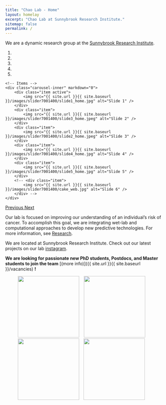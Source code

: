 ```yaml
---
title: "Chao Lab - Home"
layout: homelay
excerpt: "Chao Lab at Sunnybrook Research Institute."
sitemap: false
permalink: /
---
```


We are a dynamic research group at the [Sunnybrook Research Institute](https://sunnybrook.ca/research/).


<div markdown="0" id="carousel" class="carousel slide" data-ride="carousel" data-interval="4000" data-pause="hover" >
    <!-- Menu -->
    <ol class="carousel-indicators">
        <li data-target="#carousel" data-slide-to="0" class="active"></li>
        <li data-target="#carousel" data-slide-to="1"></li>
        <li data-target="#carousel" data-slide-to="2"></li>
        <li data-target="#carousel" data-slide-to="3"></li>
        <li data-target="#carousel" data-slide-to="4"></li>
        <!-- <li data-target="#carousel" data-slide-to="5"></li>
        <li data-target="#carousel" data-slide-to="6"></li> -->
    </ol>

    <!-- Items -->
    <div class="carousel-inner" markdown="0">
        <div class="item active">
            <img src="{{ site.url }}{{ site.baseurl }}/images/slider7001400/slide1_home.jpg" alt="Slide 1" />
        </div>
        <div class="item">
            <img src="{{ site.url }}{{ site.baseurl }}/images/slider7001400/slide3_home.jpeg" alt="Slide 2" />
        </div>
        <div class="item">
            <img src="{{ site.url }}{{ site.baseurl }}/images/slider7001400/slide2_home.jpeg" alt="Slide 3" />
        </div>
        <div class="item">
            <img src="{{ site.url }}{{ site.baseurl }}/images/slider7001400/slide4_home.jpg" alt="Slide 4" />
        </div>
        <div class="item">
            <img src="{{ site.url }}{{ site.baseurl }}/images/slider7001400/slide5_home.jpg" alt="Slide 5" />
        </div>       
        <!-- <div class="item">
            <img src="{{ site.url }}{{ site.baseurl }}/images/slider7001400/cake_web.jpg" alt="Slide 6" />
        </div> -->
    </div>
  <a class="left carousel-control" href="#carousel" role="button" data-slide="prev">
    <span class="glyphicon glyphicon-chevron-left" aria-hidden="true"></span>
    <span class="sr-only">Previous</span>
  </a>
  <a class="right carousel-control" href="#carousel" role="button" data-slide="next">
    <span class="glyphicon glyphicon-chevron-right" aria-hidden="true"></span>
    <span class="sr-only">Next</span>
  </a>
</div>




Our lab is focused on improving our understanding of an individual’s risk of cancer. To accomplish this goal, we are integrating wet-lab and computational approaches to develop new predictive technologies. For more information, see [Research](research).  
                                                                               


We are located at Sunnybrook Research Institute. Check out our latest projects on our lab [instagram](https://instagram.com/chaoerangers?utm_medium=copy_link).
                                                                               

**We are  looking for passionate new PhD students, Postdocs, and Master students to join the team** [(more info)]({{ site.url }}{{ site.baseurl }}/vacancies) **!**
                                                                               

<!-- We are grateful for funding from Leiden University, [NWO](www.nwo.nl) ([Vidi talent scheme](http://www.nwo.nl/en/research-and-results/programmes/Talent+Scheme) and the [Frontiers in Nanoscience program](https://www.universiteitleiden.nl/en/research/research-projects/science/frontiers-of-nanoscience-nanofront)), and from an [ERC starting grant](https://erc.europa.eu/funding/starting-grants). -->

<figure class="fourth">
  <img src="{{ site.url }}{{ site.baseurl }}/images/logopic/Logo_SRI.png" style="width: 195px">
  <img src="{{ site.url }}{{ site.baseurl }}/images/logopic/Logo_blank.png" style="width: 7.5px">
  <img src="{{ site.url }}{{ site.baseurl }}/images/logopic/Logo_UofTMBP.png" style="width: 195px">
  <img src="{{ site.url }}{{ site.baseurl }}/images/logopic/Logo_blank.png" style="width: 6.5px">
  <img src="{{ site.url }}{{ site.baseurl }}/images/logopic/Logo_CCS.jpg" style="width: 195px">
  <img src="{{ site.url }}{{ site.baseurl }}/images/logopic/Logo_blank.png" style="width: 6.5px">
  <img src="{{ site.url }}{{ site.baseurl }}/images/logopic/Logo_SFARI.png" style="width: 195px">
</figure> 
